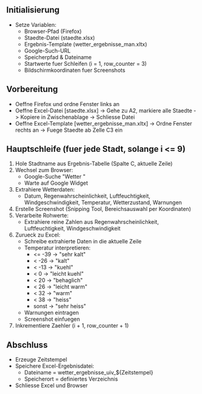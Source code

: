 ## Initialisierung
- Setze Variablen:
  - Browser-Pfad (Firefox)
  - Staedte-Datei (staedte.xlsx)
  - Ergebnis-Template (wetter_ergebnisse_man.xltx)
  - Google-Such-URL
  - Speicherpfad & Dateiname
  - Startwerte fuer Schleifen (i = 1, row_counter = 3)
  - Bildschirmkoordinaten fuer Screenshots

## Vorbereitung
- Oeffne Firefox und ordne Fenster links an
- Oeffne Excel-Datei [staedte.xlsx]
  -> Gehe zu A2, markiere alle Staedte
  -> Kopiere in Zwischenablage
  -> Schliesse Datei
- Oeffne Excel-Template [wetter_ergebnisse_man.xltx]
  -> Ordne Fenster rechts an
  -> Fuege Staedte ab Zelle C3 ein

## Hauptschleife (fuer jede Stadt, solange i <= 9)
1. Hole Stadtname aus Ergebnis-Tabelle (Spalte C, aktuelle Zeile)
2. Wechsel zum Browser:
   - Google-Suche "Wetter <Stadt>"
   - Warte auf Google Widget
3. Extrahiere Wetterdaten:
   - Datum, Regenwahrscheinlichkeit, Luftfeuchtigkeit, Windgeschwindigkeit,
     Temperatur, Wetterzustand, Warnungen
4. Erstelle Screenshot (Snipping Tool, Bereichsauswahl per Koordinaten)
5. Verarbeite Rohwerte:
   - Extrahiere reine Zahlen aus Regenwahrscheinlichkeit, Luftfeuchtigkeit, Windgeschwindigkeit
6. Zurueck zu Excel:
   - Schreibe extrahierte Daten in die aktuelle Zeile
   - Temperatur interpretieren:
       - <= -39   -> "sehr kalt"
       - <  -26   -> "kalt"
       - <  -13   -> "kuehl"
       - <  0     -> "leicht kuehl"
       - <  20    -> "behaglich"
       - <  26    -> "leicht warm"
       - <  32    -> "warm"
       - <  38    -> "heiss"
       - sonst    -> "sehr heiss"
   - Warnungen eintragen
   - Screenshot einfuegen
7. Inkrementiere Zaehler (i + 1, row_counter + 1)

## Abschluss
- Erzeuge Zeitstempel
- Speichere Excel-Ergebnisdatei:
  * Dateiname = wetter_ergebnisse_uiv_${Zeitstempel}
  * Speicherort = definiertes Verzeichnis
- Schliesse Excel und Browser
